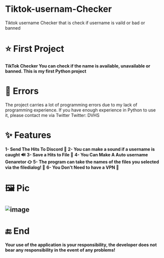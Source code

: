 # Tiktok-usernam-Checker
Tiktok username Checker that is check if username is vaild or bad or banned 

# ⭐ First Project
**TikTok Checker You can check if the name is available, unavailable or banned. This is my first Python project**

# 🚫 Errors 
The project carries a lot of programming errors due to my lack of programming experience. If you have enough experience in Python to use it, please contact me via Twitter
Twitter: DVHS

# ✨ Features
**1- Send The Hits To Discord 🤖**
**2- You can make a sound if a username is caught 🔊**
**3- Save a Hits to File 📁**
**4- You Can Make A Auto username Genaretor ⛮**
**5- The program can take the names of the files you selected via the filedialog! 📁**
**6- You Don't Need to have a VPN 🙊**


# 🖼 Pic
![image](https://user-images.githubusercontent.com/79132216/159142058-e09a4b06-83d0-4b21-9bd6-2d42c8de8c7d.png)
-

# 🔚 End
**Your use of the application is your responsibility, the developer does not bear any responsibility in the event of any problems!**

